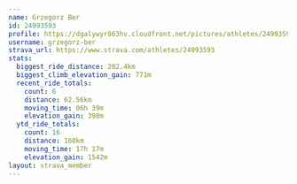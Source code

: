 ```yaml
---
name: Grzegorz Ber
id: 24993593
profile: https://dgalywyr863hv.cloudfront.net/pictures/athletes/24993593/7453165/11/large.jpg
username: grzegorz-ber
strava_url: https://www.strava.com/athletes/24993593
stats:
  biggest_ride_distance: 202.4km
  biggest_climb_elevation_gain: 771m
  recent_ride_totals:
    count: 6
    distance: 62.56km
    moving_time: 06h 39m
    elevation_gain: 398m
  ytd_ride_totals:
    count: 16
    distance: 160km
    moving_time: 17h 17m
    elevation_gain: 1542m
layout: strava_member
--- 
```

